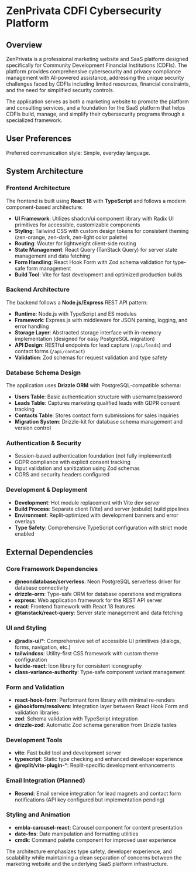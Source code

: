 # ZenPrivata CDFI Cybersecurity Platform

## Overview

ZenPrivata is a professional marketing website and SaaS platform designed specifically for Community Development Financial Institutions (CDFIs). The platform provides comprehensive cybersecurity and privacy compliance management with AI-powered assistance, addressing the unique security challenges faced by CDFIs including limited resources, financial constraints, and the need for simplified security controls.

The application serves as both a marketing website to promote the platform and consulting services, and a foundation for the SaaS platform that helps CDFIs build, manage, and simplify their cybersecurity programs through a specialized framework.

## User Preferences

Preferred communication style: Simple, everyday language.

## System Architecture

### Frontend Architecture
The frontend is built using **React 18** with **TypeScript** and follows a modern component-based architecture:

- **UI Framework**: Utilizes shadcn/ui component library with Radix UI primitives for accessible, customizable components
- **Styling**: Tailwind CSS with custom design tokens for consistent theming (zen-orange, zen-dark, zen-light color palette)
- **Routing**: Wouter for lightweight client-side routing
- **State Management**: React Query (TanStack Query) for server state management and data fetching
- **Form Handling**: React Hook Form with Zod schema validation for type-safe form management
- **Build Tool**: Vite for fast development and optimized production builds

### Backend Architecture
The backend follows a **Node.js/Express** REST API pattern:

- **Runtime**: Node.js with TypeScript and ES modules
- **Framework**: Express.js with middleware for JSON parsing, logging, and error handling
- **Storage Layer**: Abstracted storage interface with in-memory implementation (designed for easy PostgreSQL migration)
- **API Design**: RESTful endpoints for lead capture (`/api/leads`) and contact forms (`/api/contact`)
- **Validation**: Zod schemas for request validation and type safety

### Database Schema Design
The application uses **Drizzle ORM** with PostgreSQL-compatible schema:

- **Users Table**: Basic authentication structure with username/password
- **Leads Table**: Captures marketing qualified leads with GDPR consent tracking
- **Contacts Table**: Stores contact form submissions for sales inquiries
- **Migration System**: Drizzle-kit for database schema management and version control

### Authentication & Security
- Session-based authentication foundation (not fully implemented)
- GDPR compliance with explicit consent tracking
- Input validation and sanitization using Zod schemas
- CORS and security headers configured

### Development & Deployment
- **Development**: Hot module replacement with Vite dev server
- **Build Process**: Separate client (Vite) and server (esbuild) build pipelines
- **Environment**: Replit-optimized with development banners and error overlays
- **Type Safety**: Comprehensive TypeScript configuration with strict mode enabled

## External Dependencies

### Core Framework Dependencies
- **@neondatabase/serverless**: Neon PostgreSQL serverless driver for database connectivity
- **drizzle-orm**: Type-safe ORM for database operations and migrations
- **express**: Web application framework for the REST API server
- **react**: Frontend framework with React 18 features
- **@tanstack/react-query**: Server state management and data fetching

### UI and Styling
- **@radix-ui/***: Comprehensive set of accessible UI primitives (dialogs, forms, navigation, etc.)
- **tailwindcss**: Utility-first CSS framework with custom theme configuration
- **lucide-react**: Icon library for consistent iconography
- **class-variance-authority**: Type-safe component variant management

### Form and Validation
- **react-hook-form**: Performant form library with minimal re-renders
- **@hookform/resolvers**: Integration layer between React Hook Form and validation libraries
- **zod**: Schema validation with TypeScript integration
- **drizzle-zod**: Automatic Zod schema generation from Drizzle tables

### Development Tools
- **vite**: Fast build tool and development server
- **typescript**: Static type checking and enhanced developer experience
- **@replit/vite-plugin-***: Replit-specific development enhancements

### Email Integration (Planned)
- **Resend**: Email service integration for lead magnets and contact form notifications (API key configured but implementation pending)

### Styling and Animation
- **embla-carousel-react**: Carousel component for content presentation
- **date-fns**: Date manipulation and formatting utilities
- **cmdk**: Command palette component for improved user experience

The architecture emphasizes type safety, developer experience, and scalability while maintaining a clean separation of concerns between the marketing website and the underlying SaaS platform infrastructure.